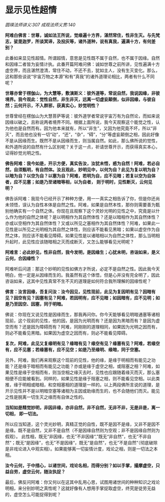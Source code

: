 # 显示见性超情
_圆瑛法师讲义:307 成观法师义贯:140_

**阿难白佛言：世尊，诚如法王所说，觉缘遍十方界，湛然常住，性非生灭。与先梵志，娑毘迦罗，所谈冥谛，及投灰等，诸外道种，说有真我，遍满十方，有何差别？**

此番如来显见性超情。所谓超情，意思是见性既不属于自然，也不属于因缘。自然和因缘二者皆为妄情计执。此番开篇阿难问佛：诚如世尊之前所讲，见性遍满十方虚空界，而且湛然澄清，常住不动，不还不去，犹如主人，没有生灭变化。那么，这和那些谈说“宇宙万物之本源”和有“真我”的诸外道理论相比，两者有什么不同呢？

**世尊亦曾于楞伽山，为大慧等，敷演斯义：彼外道等，常说自然，我说因缘，非彼境界。我今观此：觉性自然，非生非灭，远离一切虚妄颠倒，似非因缘，与彼自然；云何开示，不入群邪，获真实心，妙觉明性？**

世尊曾经在楞伽山为大慧菩萨等说：彼外道学者常说宇宙万有为自然论，而如来说因缘以破之，且称说两者境界不同。根据上面所说，我今天观察这个能觉之性，认为他也是自然而有。因为他本来就有，所以“非生”，又因为他究竟不坏，所以“非灭”，而且他也没有一切“动”，“还”，“杂”，“碍”，“分”等虚妄颠倒之相，因此好像不是从因缘而生。既然不是从因缘而生，则当属自然。如此，那么佛所说的觉性，和外道所说的自然有什么区别呢？关于这一点，祈请世尊开示，而获得真实本心，证得妙觉光明之性。

**佛告阿难：我今如是，开示方便，真实告汝，汝犹未悟，惑为自然！阿难，若必自然，自须甄明，有自然体。汝且观此，妙明见中，以何为自？此见为复以明为自？以暗为自？以空为自？以塞为自？阿难，若明为自，应不见暗；若复以空为自体者，应不见塞；如是乃至诸暗等相，以为自者， 则于明时，见性断灭，云何见明？**

佛告诉阿难：我现今已经开示了种种方便，用一一真实之相告诉了你，但是你还尚未领悟，误认为自性本体是自然之性。阿难，如果是自然本性，那你则需要善为甄别他确实有一个自然之体。你现在且观察下这个灵妙光明的见性之中，究竟是以什么作为他的自然之体呢？是以明相作为其自然体性？还是以暗相作为其自然体性？亦或以空相作为其自然体性？又或以所见之塞相作为其自然体性？阿难，如果此一见性是以所见之光明相为其自然之体性，则应该不能看见黑暗；如果以虚空作为自然之体，则应该不能看见障碍。如果见性是以诸暗相以为自然之体性，那么当明相升起时，此见性应该随暗相之灭而成断灭，又怎么能够看见光明呢？

**阿难言：必此妙见，性非自然，我今发明，是因缘生；心犹未明，咨诣如来，是义云何，合因缘性？**

阿难听后问道：那这个妙明的见性如佛方才所说，必定不是自然之性。因此我今天明白，他一定是从因缘而生的。我虽然有这个体悟，但是心并没有完全明了，因此
咨诣如来，这其中见性真常不生不灭的道理是如何符合我所理解的因缘性呢？

**佛言：汝言因缘，吾复问汝：汝今因见，见性现前，此见为复因明有见？因暗有见？因空有见？因塞有见？阿难，若因明有，应不见暗；如因暗有，应不见明；如是乃至因空、因塞，同于明暗。**

佛说：你现在又说见性是因缘而生，那我再问你。你今天能够看见明暗通塞等诸相现前，这个现前的见性，他的因，是因为光明而有？还是因为黑暗而有？是因为虚空而有？还是因为障碍而有？阿难，同刚刚的道理相同，如果因为光明之因而有，则必不能看见黑暗。如果因为虚空之因而有，则必不能看见障碍。

**复次，阿难，此见又复缘明有见？缘暗有见？缘空有见？缘塞有见？阿难，若缘空有，应不见塞；若缘塞有，应不见空；如是乃至缘明、缘暗，同于空塞。**

另外，阿难，我们再来观察这个现前的见性，他的缘，是缘于明相而有能见之功能？还是缘于暗相而有能见之功能？亦或是缘于虚空之相，或阻塞之相？阿难，如果见性是缘于空相而有，则当空相之缘灭去时，见性也应跟随着缘灭而灭，那么塞相便不应能被看到。同样的，如果见性是缘于阻塞之相，则不能看见空相。以此类推，缘于明相或暗相，和空相塞相的道理是一样的。以上两段佛所言说的道理，是开示见性并不是以明暗空塞等诸相为主因或助缘而生的，也不会随他们而灭。能见之性是脱离一切生灭之缘而有自体之性的。

**当知如是精觉妙明，非因非缘，亦非自然，非不自然，无非不非，无是非是，离一切相， 即一切法。**

所以应当知道，这个灵光妙明，真精正觉的自性，既不是因不是缘，又非不是因不是缘。既不是自然，又非不是自然（不是因缘自然则为空观；非不是因缘自然则为假观）。 此性相，既无“非因缘，也无”不非因缘“,”既无“非自然”，也无”不非自然“；既无“是因缘”，也无”不是因缘“，既无“是自然”，也无”不是自然“（彻底破除是非戏论进入中观实相）。如果能够离一切妄情计度，戏论之相，则是一切法之本相。

**汝今云何，于中措心，以诸世间，戏论名相，而得分别？如以手掌，撮摩虚空，只益自劳，虚空云何，随汝执捉？**

最后，佛反问阿难：你又何以在这其中乱用心思，试图用诸世间的种种知识之戏论明相，来分别妙明之真性呢？这就好像有人想用手掌捉取虚空，终究是徒劳无益的，虚空怎么可能捉得到呢？

